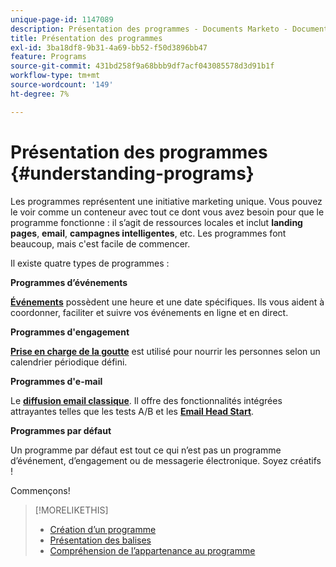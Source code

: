 ```yaml
---
unique-page-id: 1147089
description: Présentation des programmes - Documents Marketo - Documentation du produit
title: Présentation des programmes
exl-id: 3ba18df8-9b31-4a69-bb52-f50d3896bb47
feature: Programs
source-git-commit: 431bd258f9a68bbb9df7acf043085578d3d91b1f
workflow-type: tm+mt
source-wordcount: '149'
ht-degree: 7%

---
```


# Présentation des programmes {#understanding-programs}

Les programmes représentent une initiative marketing unique. Vous pouvez le voir comme un conteneur avec tout ce dont vous avez besoin pour que le programme fonctionne : il s’agit de ressources locales et inclut **landing pages**, **email**, **campagnes intelligentes**, etc. Les programmes font beaucoup, mais c&#39;est facile de commencer.

Il existe quatre types de programmes :

**Programmes d’événements**

**[Événements](/help/marketo/product-docs/demand-generation/events/understanding-events/understanding-event-programs.md)** possèdent une heure et une date spécifiques. Ils vous aident à coordonner, faciliter et suivre vos événements en ligne et en direct.

**Programmes d&#39;engagement**

**[Prise en charge de la goutte](/help/marketo/product-docs/email-marketing/drip-nurturing/creating-an-engagement-program/understanding-engagement-programs.md)** est utilisé pour nourrir les personnes selon un calendrier périodique défini.

**Programmes d&#39;e-mail**

Le **[diffusion email classique](/help/marketo/product-docs/email-marketing/email-programs/creating-an-email-program/understanding-email-programs.md)**. Il offre des fonctionnalités intégrées attrayantes telles que les tests A/B et les **[Email Head Start](/help/marketo/product-docs/email-marketing/email-programs/email-program-actions/head-start-for-email-programs.md)**.

**Programmes par défaut**

Un programme par défaut est tout ce qui n’est pas un programme d’événement, d’engagement ou de messagerie électronique. Soyez créatifs !

Commençons!

>[!MORELIKETHIS]
>
>* [Création d’un programme](/help/marketo/product-docs/email-marketing/email-programs/creating-an-email-program/create-an-email-program.md)
>* [Présentation des balises](/help/marketo/product-docs/core-marketo-concepts/programs/working-with-programs/understanding-tags.md)
>* [Compréhension de l’appartenance au programme](/help/marketo/product-docs/core-marketo-concepts/programs/creating-programs/understanding-program-membership.md)
